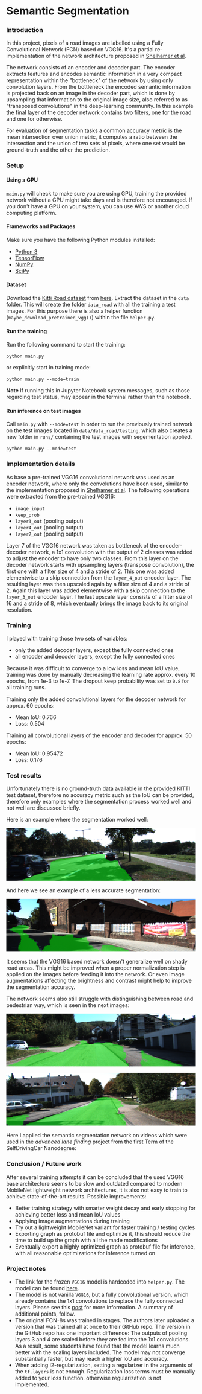 # Semantic Segmentation
### Introduction
In this project, pixels of a road images are labelled using a Fully Convolutional Network (FCN) based on VGG16.
It's a partial re-implementation of the network architecture proposed in [Shelhamer et al](https://people.eecs.berkeley.edu/~jonlong/long_shelhamer_fcn.pdf).

The network consists of an encoder and decoder part. The encoder extracts features and encodes semantic information in a very compact representation within the "bottleneck" of the network by using only convolution layers. From the bottleneck the encoded semantic information is projected back on an image in the decoder part, which is done by upsampling that information to the original image size, also referred to as "transposed convolutions" in the deep-learning community.
In this example the final layer of the decoder network contains two filters, one for the road and one for otherwise. 

For evaluation of segmentation tasks a common accuracy metric is the mean intersection over union metric, it computes a ratio between the intersection and the union of two sets of pixels, where one set would be ground-truth and the other the prediction.


### Setup

#### Using a GPU
`main.py` will check to make sure you are using GPU, training the provided network without a GPU might take days and is therefore not encouraged. If you don't have a GPU on your system, you can use AWS or another cloud computing platform.

#### Frameworks and Packages
Make sure you have the following Python modules installed:
 - [Python 3](https://www.python.org/)
 - [TensorFlow](https://www.tensorflow.org/)
 - [NumPy](http://www.numpy.org/)
 - [SciPy](https://www.scipy.org/)
 
#### Dataset
Download the [Kitti Road dataset](http://www.cvlibs.net/datasets/kitti/eval_road.php) from [here](http://www.cvlibs.net/download.php?file=data_road.zip). Extract the dataset in the `data` folder.  This will create the folder `data_road` with all the training a test images.
For this purpose there is also a helper function (`maybe_download_pretrained_vgg()`) within the file `helper.py`.

#### Run the training
Run the following command to start the training:
```
python main.py 
```
or explicitly start in training mode:
```
python main.py --mode=train
```
**Note** If running this in Jupyter Notebook system messages, such as those regarding test status, may appear in the terminal rather than the notebook.
 
#### Run inference on test images
Call `main.py` with `--mode=test` in order to run the previously trained network on the test images located in `data/data_road/testing`, which also creates a new folder in `runs/` containing the test images with segementation applied.
```
python main.py --mode=test
```

### Implementation details
As base a pre-trained VGG16 convolutional network was used as an encoder network, where only the convolutions have been used, similar to the implementation proposed in [Shelhamer et al](https://people.eecs.berkeley.edu/~jonlong/long_shelhamer_fcn.pdf).
The following operations were extracted from the pre-trained VGG16:
* `image_input`
* `keep_prob`
* `layer3_out` (pooling output)
* `layer4_out` (pooling output)
* `layer7_out` (pooling output)

Layer 7 of the VGG16 network was taken as bottleneck of the encoder-decoder network, a 1x1 convolution with the output of 2 classes was added to adjust the encoder to have only two classes. 
From this layer on the decoder network starts with upsampling layers (transpose convolution), the first one with a filter size of 4 and a stride of 2.
This one was added elementwise to a skip connection from the `layer_4_out` encoder layer.
The resulting layer was then upscaled again by a filter size of 4 and a stride of 2. Again this layer was added elementwise with a skip connection to the `layer_3_out` encoder layer. The last upscale layer consists of a filter size of 16 and a stride of 8, which eventually brings the image back to its original resolution.


### Training
I played with training those two sets of variables:
* only the added decoder layers, except the fully connected ones
* all encoder and decoder layers, except the fully connected ones

Because it was difficult to converge to a low loss and mean IoU value, training was done by manually decreasing the learning rate approx. every 10 epochs, from 1e-3 to 1e-7. The dropout keep probability was set to `0.8` for all training runs.

Training only the added convolutional layers for the decoder network for approx. 60 epochs:
* Mean IoU: 0.766
* Loss: 0.504

Training all convolutional layers of the encoder and decoder for approx. 50 epochs:
* Mean IoU: 0.95472
* Loss: 0.176

### Test results
Unfortunately there is no ground-truth data available in the provided KITTI test dataset, therefore no accuracy metric such as the IoU can be provided, therefore only examples where the segmentation process worked well and not well are discussed briefly.

Here is an example where the segmentation worked well:

![](imgs/umm_000023.png)


And here we see an example of a less accurate segmentation:

![](imgs/um_000074.png)

It seems that the VGG16 based network doesn't generalize well on shady road areas.
This might be improved when a proper normalization step is applied on the images before feeding it into the network.
Or even image augmentations affecting the brightness and contrast might help to improve the segmentation accuracy.

The network seems also still struggle with distinguishing between road and pedestrian way, which is seen in the next images:

![](imgs/uu_000034.png)

![](imgs/uu_000043.png)


Here I applied the semantic segmentation network on videos which were used in the _advanced lane finding_ project from the first Term of the SelfDrivingCar Nanodegree:


### Conclusion / Future work
After several training attempts it can be concluded that the used VGG16 base architecture seems to be slow and outdated compared to modern MobileNet lightweight network architectures, it is also not easy to train to achieve state-of-the-art results.
Possible improvements:
* Better training strategy with smarter weight decay and early stopping for achieving better loss and mean IoU values
* Applying image augmentations during training
* Try out a lightweight MobileNet variant for faster training / testing cycles
* Exporting graph as protobuf file and optimize it, this should reduce the time to build up the graph with all the made modifications
* Eventually export a highly optimized graph as protobuf file for inference, with all reasonable optimizations for inference turned on


### Project notes
- The link for the frozen `VGG16` model is hardcoded into `helper.py`.  The model can be found [here](https://s3-us-west-1.amazonaws.com/udacity-selfdrivingcar/vgg.zip).
- The model is not vanilla `VGG16`, but a fully convolutional version, which already contains the 1x1 convolutions to replace the fully connected layers. Please see this [post](https://s3-us-west-1.amazonaws.com/udacity-selfdrivingcar/forum_archive/Semantic_Segmentation_advice.pdf) for more information.  A summary of additional points, follow. 
- The original FCN-8s was trained in stages. The authors later uploaded a version that was trained all at once to their GitHub repo.  The version in the GitHub repo has one important difference: The outputs of pooling layers 3 and 4 are scaled before they are fed into the 1x1 convolutions.  As a result, some students have found that the model learns much better with the scaling layers included. The model may not converge substantially faster, but may reach a higher IoU and accuracy. 
- When adding l2-regularization, setting a regularizer in the arguments of the `tf.layers` is not enough. Regularization loss terms must be manually added to your loss function. otherwise regularization is not implemented.
